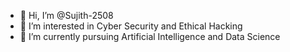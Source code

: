 - 👋 Hi, I’m @Sujith-2508
- 👀 I’m interested in Cyber Security and Ethical Hacking
- 🌱 I’m currently pursuing Artificial Intelligence and Data Science

<!---
Sujith-2508/Sujith-2508 is a ✨ special ✨ repository because its `README.md` (this file) appears on your GitHub profile.
You can click the Preview link to take a look at your changes.
--->
